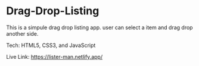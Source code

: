 # Drag-Drop-Listing

This is a simpule drag drop listing app. user can select a item and drag drop another side.

Tech: HTML5, CSS3, and JavaScript

Live Link: https://lister-man.netlify.app/
